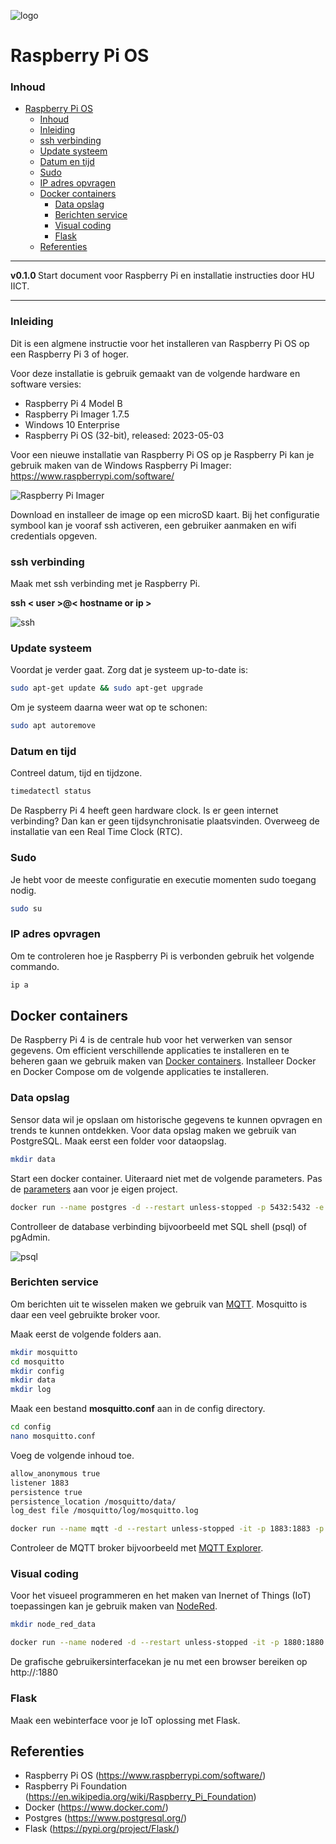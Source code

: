 ![logo](../Raspberry-Pi-OS/img/Raspberry_Pi_Logo.svg) [](logo-id)

# Raspberry Pi OS[](title-id)

### Inhoud[](toc-id)

- [Raspberry Pi OS](#raspberry-pi-os)
    - [Inhoud](#inhoud)
    - [Inleiding](#inleiding)
    - [ssh verbinding](#ssh-verbinding)
    - [Update systeem](#update-systeem)
    - [Datum en tijd](#datum-en-tijd)
    - [Sudo](#sudo)
    - [IP adres opvragen](#ip-adres-opvragen)
  - [Docker containers](#docker-containers)
    - [Data opslag](#data-opslag)
    - [Berichten service](#berichten-service)
    - [Visual coding](#visual-coding)
    - [Flask](#flask)
  - [Referenties](#referenties)

---

**v0.1.0 [](version-id)** Start document voor Raspberry Pi en installatie instructies door HU IICT[](author-id).

---

### Inleiding

Dit is een algmene instructie voor het installeren van Raspberry Pi OS op een Raspberry Pi 3 of hoger. 

Voor deze installatie is gebruik gemaakt van de volgende hardware en software versies:

- Raspberry Pi 4 Model B
- Raspberry Pi Imager 1.7.5
- Windows 10 Enterprise
- Raspberry Pi OS (32-bit), released: 2023-05-03

Voor een nieuwe installatie van Raspberry Pi OS op je Raspberry Pi kan je gebruik maken van de Windows Raspberry Pi Imager: https://www.raspberrypi.com/software/

![Raspberry Pi Imager](../Raspberry-Pi-OS/img/Raspberry%20Pi%20Imager.png)

Download en installeer de image op een microSD kaart. Bij het configuratie symbool kan je vooraf ssh activeren, een gebruiker aanmaken en wifi credentials opgeven.

### ssh verbinding

Maak met ssh verbinding met je Raspberry Pi.

**ssh < user >@< hostname or ip >**

![ssh](../Raspberry-Pi-OS/img/ssh.png)

### Update systeem

Voordat je verder gaat. Zorg dat je systeem up-to-date is:

```bash
sudo apt-get update && sudo apt-get upgrade
```

Om je systeem daarna weer wat op te schonen:

```bash
sudo apt autoremove
```

### Datum en tijd

Contreel datum, tijd en tijdzone.

```bash
timedatectl status
```

De Raspberry Pi 4 heeft geen hardware clock. Is er geen internet verbinding? Dan kan er geen tijdsynchronisatie plaatsvinden. Overweeg de installatie van een Real Time Clock (RTC).

### Sudo

Je hebt voor de meeste configuratie en executie momenten sudo toegang nodig.
```bash
sudo su
```

### IP adres opvragen

Om te controleren hoe je Raspberry Pi is verbonden gebruik het volgende commando.
```bash
ip a
```

## Docker containers

De Raspberry Pi 4 is de centrale hub voor het verwerken van sensor gegevens. Om efficient verschillende applicaties te installeren en te beheren gaan we gebruik maken van [Docker containers](../../Docker/README.md). Installeer Docker en Docker Compose om de volgende applicaties te installeren.

### Data opslag

Sensor data wil je opslaan om historische gegevens te kunnen opvragen en trends te kunnen ontdekken. Voor data opslag maken we gebruik van PostgreSQL. Maak eerst een folder voor dataopslag.

```bash
mkdir data
```

Start een docker container. Uiteraard niet met de volgende parameters. Pas de [parameters](../../Docker/README.md) aan voor je eigen project.

```bash
docker run --name postgres -d --restart unless-stopped -p 5432:5432 -e POSTGRES_PASSWORD=123456 -v ${PWD}/data:/var/lib/postgresql/data postgres:16
```

Controlleer de database verbinding bijvoorbeeld met SQL shell (psql) of pgAdmin.

![psql](../Raspberry-Pi-OS/img/psql.png)

### Berichten service

Om berichten uit te wisselen maken we gebruik van [MQTT](../../../software/communicatie/MQTT/README.md). Mosquitto is daar een veel gebruikte broker voor.

Maak eerst de volgende folders aan.

```bash
mkdir mosquitto
cd mosquitto
mkdir config
mkdir data
mkdir log
```

Maak een bestand **mosquitto.conf** aan in de config directory.
```bash
cd config
nano mosquitto.conf
```

Voeg de volgende inhoud toe.
```bash
allow_anonymous true
listener 1883
persistence true
persistence_location /mosquitto/data/
log_dest file /mosquitto/log/mosquitto.log
```

```bash
docker run --name mqtt -d --restart unless-stopped -it -p 1883:1883 -p 9001:9001 -v ${PWD}/config/mosquitto.conf:/mosquitto/config/mosquitto.conf eclipse-mosquitto
```

Controleer de MQTT broker bijvoorbeeld met [MQTT Explorer](https://github.com/thomasnordquist/MQTT-Explorer).


### Visual coding

Voor het visueel programmeren en het maken van Inernet of Things (IoT) toepassingen kan je gebruik maken van [NodeRed](../../../software/visueel-programmeren/Node-RED/README.md).


```bash
mkdir node_red_data
```

```bash
docker run --name nodered -d --restart unless-stopped -it -p 1880:1880 -v node_red_data:/node_red_data nodered/node-red
```

De grafische gebruikersinterfacekan je nu met een browser bereiken op http://<your host ip adress>:1880

### Flask

Maak een webinterface voor je IoT oplossing met Flask.

## Referenties
- Raspberry Pi OS (<https://www.raspberrypi.com/software/>)
- Raspberry Pi Foundation (<https://en.wikipedia.org/wiki/Raspberry_Pi_Foundation>)
- Docker (<https://www.docker.com/>)
- Postgres (<https://www.postgresql.org/>)
- Flask (<https://pypi.org/project/Flask/>)